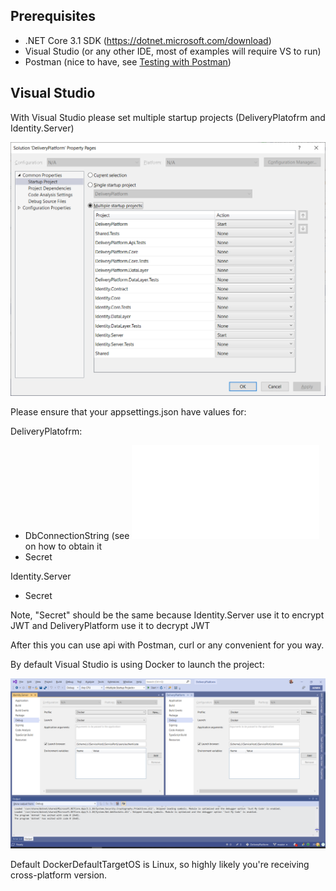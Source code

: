 ## Prerequisites

- .NET Core 3.1 SDK (https://dotnet.microsoft.com/download)
- Visual Studio (or any other IDE, most of examples will require VS to run)
- Postman (nice to have, see [Testing with Postman](TestingWithPostman.md))

## Visual Studio

With Visual Studio please set multiple startup projects (DeliveryPlatofrm and Identity.Server)

![Multiple StartUp Projects](images/StartupProjects.png)

Please ensure that your appsettings.json have values for:

DeliveryPlatofrm:

- DbConnectionString (see ![Infrastructure setup](../deployment/infrastructure/docs/README.md) on how to obtain it
- Secret

Identity.Server

- Secret

Note, "Secret" should be the same because Identity.Server use it to encrypt JWT and DeliveryPlatform use it to decrypt JWT

After this you can use api with Postman, curl or any convenient for you way.

By default Visual Studio is using Docker to launch the project:

![VS Docker Profile](images/VsDockerProfile.png)

Default DockerDefaultTargetOS is Linux, so highly likely you're receiving cross-platform version.
